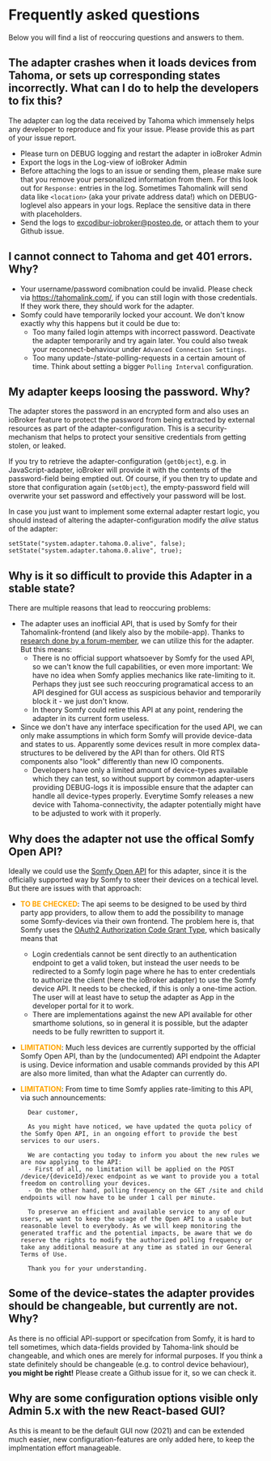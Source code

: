 # Frequently asked questions
Below you will find a list of reoccuring questions and answers to them.

## The adapter crashes when it loads devices from Tahoma, or sets up corresponding states incorrectly. What can I do to help the developers to fix this?
The adapter can log the data received by Tahoma which immensely helps any developer to reproduce and fix your issue. Please provide this as part of your issue report.
- Please turn on DEBUG logging and restart the adapter in ioBroker Admin
- Export the logs in the Log-view of ioBroker Admin
- Before attaching the logs to an issue or sending them, please make sure that you remove your personalized information from them. For this look out for `Response:` entries in the log. Sometimes Tahomalink will send data like `<location>` (aka your private address data!) which on DEBUG-loglevel also appears in your logs. Replace the sensitive data in there with placeholders.
- Send the logs to excodibur-iobroker@posteo.de, or attach them to your Github issue.

## I cannot connect to Tahoma and get 401 errors. Why?
- Your username/password comibnation could be invalid. Please check via https://tahomalink.com/, if you can still login with those credentials. If they work there, they should work for the adapter.
- Somfy could have temporarily locked your account. We don't know exactly why this happens but it could be due to:
  - Too many failed login attemps with incorrect password. Deactivate the adapter temporarily and try again later. You could also tweak your reconnect-behaviour under `Advanced Connection Settings`.
  - Too many update-/state-polling-requests in a certain amount of time. Think about setting a bigger `Polling Interval` configuration.

## My adapter keeps loosing the password. Why?
The adapter stores the password in an encrypted form and also uses an ioBroker feature to protect the password from being extracted by external resources as part of the adapter-configuration. This is a security-mechanism that helps to protect your sensitive credentials from getting stolen, or leaked.

If you try to retrieve the adapter-configuration (`getObject`), e.g. in JavaScript-adapter, ioBroker will provide it with the contents of the password-field being emptied out. Of course, if you then try to update and store that configuration again (`setObject`), the empty-password field will overwrite your set password and effectively your password will be lost.

In case you just want to implement some external adapter restart logic, you should instead of altering the adapter-configuration modify the _alive_ status of the adapter:
```
setState("system.adapter.tahoma.0.alive", false);
setState("system.adapter.tahoma.0.alive", true);
```

## Why is it so difficult to provide this Adapter in a stable state?
There are multiple reasons that lead to reoccuring problems:
- The adapter uses an inofficial API, that is used by Somfy for their Tahomalink-frontend (and likely also by the mobile-app). Thanks to [research done by a forum-member](https://forum.iobroker.net/post/336001), we can utilize this for the adapter. But this means:
  - There is no official support whatsoever by Somfy for the used API, so we can't know the full capabilities, or even more important: We have no idea when Somfy applies mechanics like rate-limiting to it. Perhaps they just see such reoccuring programatical access to an API desgined for GUI access as suspicious behavior and temporarily block it - we just don't know.
  - In theory Somfy could retire this API at any point, rendering the adapter in its current form useless.
- Since we don't have any interface specification for the used API, we can only make assumptions in which form Somfy will provide device-data and states to us. Apparently some devices result in more complex data-structures to be delivered by the API than for others. Old RTS components also "look" differently than new IO components.
  - Developers have only a limited amount of device-types available which they can test, so without support by common adapter-users providing DEBUG-logs it is impossible ensure that the adapter can handle all device-types properly. Everytime Somfy releases a new device with Tahoma-connectivity, the adapter potentially might have to be adjusted to work with it properly.

## Why does the adapter not use the offical Somfy Open API?
Ideally we could use the [Somfy Open API](https://developer.somfy.com/apis-docs) for this adapter, since it is the officially supported way by Somfy to steer their devices on a techical level. But there are issues with that approach:

- <span style="color:orange; font-weight: bold">TO BE CHECKED</span>: The api seems to be designed to be used by third party app providers, to allow them to add the possibility to manage some Somfy-devices via their own frontend. The problem here is, that Somfy uses the [OAuth2 Authorization Code Grant Type](https://developer.somfy.com/apis-docs), which basically means that
  - Login credentials cannot be sent directly to an authentication endpoint to get a valid token, but instead the user needs to be redirected to a Somfy login page where he has to enter credentials to authorize the client (here the ioBroker adapter) to use the Somfy device API. It needs to be checked, if this is only a one-time action. The user will at least have to setup the adapter as App in the developer portal for it to work.
  - There are implementations against the new API available for other smarthome solutions, so in general it is possible, but the adapter needs to be fully rewritten to support it.
- <span style="color:orange; font-weight: bold">LIMITATION</span>: Much less devices are currently supported by the official Somfy Open API, than by the (undocumented) API endpoint the Adapter is using. Device information and usable commands provided by this API are also more limited, than what the Adapter can currently do.
- <span style="color:orange; font-weight: bold">LIMITATION</span>: From time to time Somfy applies rate-limiting to this API, via such announcements:
  
        Dear customer,

        As you might have noticed, we have updated the quota policy of the Somfy Open API, in an ongoing effort to provide the best services to our users.

        We are contacting you today to inform you about the new rules we are now applying to the API:
        - First of all, no limitation will be applied on the POST /device/{deviceId}/exec endpoint as we want to provide you a total freedom on controlling your devices.
        - On the other hand, polling frequency on the GET /site and child endpoints will now have to be under 1 call per minute.

        To preserve an efficient and available service to any of our users, we want to keep the usage of the Open API to a usable but reasonable level to everybody. As we will keep monitoring the generated traffic and the potential impacts, be aware that we do reserve the rights to modify the authorized polling frequency or take any additional measure at any time as stated in our General Terms of Use.

        Thank you for your understanding.

## Some of the device-states the adapter provides should be changeable, but currently are not. Why?
As there is no official API-support or specifcation from Somfy, it is hard to tell sometimes, which data-fields provided by Tahoma-link should be changeable, and which ones are merely for informal purposes. If you think a state definitely should be changeable (e.g. to control device behaviour), **you might be right!** Please create a Github issue for it, so we can check it.

## Why are some configuration options visible only Admin 5.x with the new React-based GUI?
As this is meant to be the default GUI now (2021) and can be extended much easier, new configuration-features are only added here, to keep the implmentation effort manageable.

